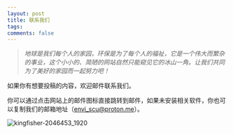 ```yaml
---
layout: post
title: 联系我们
tags: 
comments: false
---
```


> *地球是我们每个人的家园，环保是为了每个人的福祉，它是一个伟大而繁杂的事业，这个小小的、简陋的网站自然只能窥见它的冰山一角。让我们共同为了美好的家园而一起努力吧！*

如果你有想要投稿的内容，欢迎邮件联系我们。

你可以通过点击网站上的邮件图标直接跳转到邮件，如果未安装相关软件，你也可以复制我们的邮箱地址（envi_scu@proton.me）。

![kingfisher-2046453_1920](https://tva1.sinaimg.cn/large/0087wwm2ly1h7wtk6dv5tj31hc0zkk1j.jpg)
